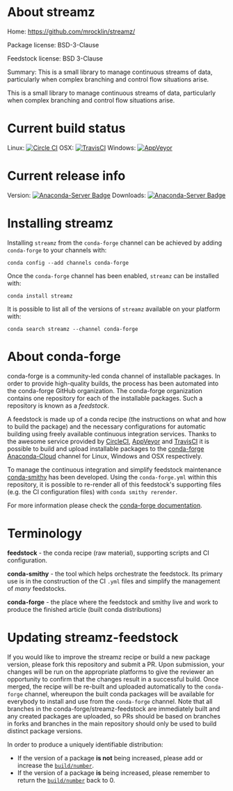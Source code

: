About streamz
=============

Home: https://github.com/mrocklin/streamz/

Package license: BSD-3-Clause

Feedstock license: BSD 3-Clause

Summary: This is a small library to manage continuous streams of data, particularly when complex branching and control flow situations arise.

This is a small library to manage continuous streams of data, particularly when complex branching and control flow situations arise.


Current build status
====================

Linux: [![Circle CI](https://circleci.com/gh/conda-forge/streamz-feedstock.svg?style=shield)](https://circleci.com/gh/conda-forge/streamz-feedstock)
OSX: [![TravisCI](https://travis-ci.org/conda-forge/streamz-feedstock.svg?branch=master)](https://travis-ci.org/conda-forge/streamz-feedstock)
Windows: [![AppVeyor](https://ci.appveyor.com/api/projects/status/github/conda-forge/streamz-feedstock?svg=True)](https://ci.appveyor.com/project/conda-forge/streamz-feedstock/branch/master)

Current release info
====================
Version: [![Anaconda-Server Badge](https://anaconda.org/conda-forge/streamz/badges/version.svg)](https://anaconda.org/conda-forge/streamz)
Downloads: [![Anaconda-Server Badge](https://anaconda.org/conda-forge/streamz/badges/downloads.svg)](https://anaconda.org/conda-forge/streamz)

Installing streamz
==================

Installing `streamz` from the `conda-forge` channel can be achieved by adding `conda-forge` to your channels with:

```
conda config --add channels conda-forge
```

Once the `conda-forge` channel has been enabled, `streamz` can be installed with:

```
conda install streamz
```

It is possible to list all of the versions of `streamz` available on your platform with:

```
conda search streamz --channel conda-forge
```


About conda-forge
=================

conda-forge is a community-led conda channel of installable packages.
In order to provide high-quality builds, the process has been automated into the
conda-forge GitHub organization. The conda-forge organization contains one repository
for each of the installable packages. Such a repository is known as a *feedstock*.

A feedstock is made up of a conda recipe (the instructions on what and how to build
the package) and the necessary configurations for automatic building using freely
available continuous integration services. Thanks to the awesome service provided by
[CircleCI](https://circleci.com/), [AppVeyor](http://www.appveyor.com/)
and [TravisCI](https://travis-ci.org/) it is possible to build and upload installable
packages to the [conda-forge](https://anaconda.org/conda-forge)
[Anaconda-Cloud](http://docs.anaconda.org/) channel for Linux, Windows and OSX respectively.

To manage the continuous integration and simplify feedstock maintenance
[conda-smithy](http://github.com/conda-forge/conda-smithy) has been developed.
Using the ``conda-forge.yml`` within this repository, it is possible to re-render all of
this feedstock's supporting files (e.g. the CI configuration files) with ``conda smithy rerender``.

For more information please check the [conda-forge documentation](https://conda-forge.org/docs/).

Terminology
===========

**feedstock** - the conda recipe (raw material), supporting scripts and CI configuration.

**conda-smithy** - the tool which helps orchestrate the feedstock.
                   Its primary use is in the construction of the CI ``.yml`` files
                   and simplify the management of *many* feedstocks.

**conda-forge** - the place where the feedstock and smithy live and work to
                  produce the finished article (built conda distributions)


Updating streamz-feedstock
==========================

If you would like to improve the streamz recipe or build a new
package version, please fork this repository and submit a PR. Upon submission,
your changes will be run on the appropriate platforms to give the reviewer an
opportunity to confirm that the changes result in a successful build. Once
merged, the recipe will be re-built and uploaded automatically to the
`conda-forge` channel, whereupon the built conda packages will be available for
everybody to install and use from the `conda-forge` channel.
Note that all branches in the conda-forge/streamz-feedstock are
immediately built and any created packages are uploaded, so PRs should be based
on branches in forks and branches in the main repository should only be used to
build distinct package versions.

In order to produce a uniquely identifiable distribution:
 * If the version of a package **is not** being increased, please add or increase
   the [``build/number``](http://conda.pydata.org/docs/building/meta-yaml.html#build-number-and-string).
 * If the version of a package **is** being increased, please remember to return
   the [``build/number``](http://conda.pydata.org/docs/building/meta-yaml.html#build-number-and-string)
   back to 0.